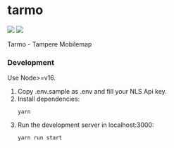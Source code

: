 # tarmo

![](https://github.com/GispoCoding/tarmo/workflows/Build/badge.svg)
![](https://github.com/GispoCoding/tarmo/workflows/Tests/badge.svg)

Tarmo - Tampere Mobilemap

### Development

Use Node>=v16.

1. Copy .env.sample as .env and fill your NLS Api key.
2. Install dependencies:
   ```shell
   yarn
   ```
3. Run the development server in localhost:3000:
   ```shell
   yarn run start
   ```

